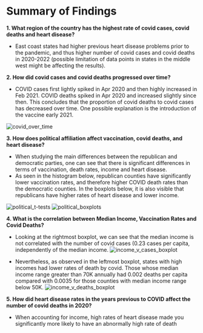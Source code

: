 # Summary of Findings

**1. What region of the country has the highest rate of covid cases, covid deaths and heart disease?**
- East coast states had higher previous heart disease problems prior to the pandemic, and thus higher number of covid cases and covid deaths in 2020-2022 (possible limitation of data points in states in the middle west might be affecting the results). 


**2. How did covid cases and covid deaths progressed over time?**
- COVID cases first lightly spiked in Apr 2020 and then highly increased in Feb 2021. COVID deaths spiked in Apr 2020 and increased slightly since then. This concludes that the proportion of covid deaths to covid cases has decreased over time. One possible explanation is the introduction of the vaccine early 2021. 

![covid_over_time](covid_over_time.png)


**3. How does political affiliation affect vaccination, covid deaths, and heart disease?**
- When studying the main differences between the republican and democratic parties, one can see that there is significant differences in terms of vaccination, death rates, income and heart disease.
- As seen in the histogram below, republican counties have significantly lower vaccination rates, and therefore higher COVID death rates than the democratic counties. In the boxplots below, it is also visible that republicans have higher rates of heart disease and lower income.

![political_t-tests](political_t-tests.png)
![political_boxplots](political_boxplots.png)

**4. What is the correlation between Median Income, Vaccination Rates and Covid Deaths?**
- Looking at the rightmost boxplot, we can see that the median income is not correlated with the number of covid cases (0.23 cases per capita, independently of the median income.
![income_v_cases_boxplot](income_v_cases_boxplot.png)

- Nevertheless, as observed in the leftmost boxplot, states with high incomes had lower rates of death by covid. Those whose median income range greater than 70K annually had 0.002 deaths per capita compared with 0.0035 for those counties with median income range below 50K.
![income_v_deaths_boxplot](income_v_deaths_boxplot.png)

**5. How did heart disease rates in the years previous to COVID  affect the number of covid deaths in 2020?**
- When accounting for income, high rates of heart disease made you significantly more likely to have an abnormally high rate of death